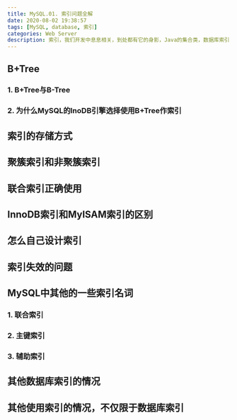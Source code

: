 ```yaml
---
title: MySQL.01. 索引问题全解
date: 2020-08-02 19:38:57
tags: [MySQL, database, 索引]
categories: Web Server
description: 索引，我们开发中息息相关，到处都有它的身影，Java的集合类，数据库索引，能感受到它的时候也只有再数据库查询的时候，不走索引会很慢。索引知识点还挺多，就从MySQL的索引开始，看看索引的结构和实现原理，看看索引到底是怎么存储的，添加了索引到底有多快...持续更新<
---
```


## B+Tree

### 1. B+Tree与B-Tree

### 2. 为什么MySQL的InoDB引擎选择使用B+Tree作索引

## 索引的存储方式

## 聚簇索引和非聚簇索引

## 联合索引正确使用

## InnoDB索引和MyISAM索引的区别

## 怎么自己设计索引

## 索引失效的问题

## MySQL中其他的一些索引名词

### 1. 联合索引

### 2. 主键索引

### 3. 辅助索引

## 其他数据库索引的情况

## 其他使用索引的情况，不仅限于数据库索引


